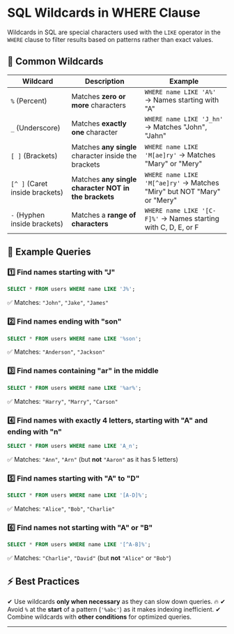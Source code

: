 # SQL Wildcards in WHERE Clause

Wildcards in SQL are special characters used with the `LIKE` operator in the `WHERE` clause to filter results based on patterns rather than exact values.

## 📌 Common Wildcards

| Wildcard | Description | Example |
|----------|-------------|---------|
| `%` (Percent) | Matches **zero or more** characters | `WHERE name LIKE 'A%'` → Names starting with "A" |
| `_` (Underscore) | Matches **exactly one** character | `WHERE name LIKE 'J_hn'` → Matches "John", "Jahn" |
| `[ ]` (Brackets) | Matches **any single** character inside the brackets | `WHERE name LIKE 'M[ae]ry'` → Matches "Mary" or "Mery" |
| `[^ ]` (Caret inside brackets) | Matches **any single character NOT in the brackets** | `WHERE name LIKE 'M[^ae]ry'` → Matches "Miry" but NOT "Mary" or "Mery" |
| `-` (Hyphen inside brackets) | Matches a **range of characters** | `WHERE name LIKE '[C-F]%'` → Names starting with C, D, E, or F |

## 🚀 Example Queries

### 1️⃣ Find names starting with "J"
```sql
SELECT * FROM users WHERE name LIKE 'J%';
```
✅ Matches: `"John"`, `"Jake"`, `"James"`

### 2️⃣ Find names ending with "son"
```sql
SELECT * FROM users WHERE name LIKE '%son';
```
✅ Matches: `"Anderson"`, `"Jackson"`

### 3️⃣ Find names containing "ar" in the middle
```sql
SELECT * FROM users WHERE name LIKE '%ar%';
```
✅ Matches: `"Harry"`, `"Marry"`, `"Carson"`

### 4️⃣ Find names with exactly 4 letters, starting with "A" and ending with "n"
```sql
SELECT * FROM users WHERE name LIKE 'A_n';
```
✅ Matches: `"Ann"`, `"Arn"` (but **not** `"Aaron"` as it has 5 letters)

### 5️⃣ Find names starting with "A" to "D"
```sql
SELECT * FROM users WHERE name LIKE '[A-D]%';
```
✅ Matches: `"Alice"`, `"Bob"`, `"Charlie"`

### 6️⃣ Find names **not** starting with "A" or "B"
```sql
SELECT * FROM users WHERE name LIKE '[^A-B]%';
```
✅ Matches: `"Charlie"`, `"David"` (but **not** `"Alice"` or `"Bob"`)

## ⚡ Best Practices
✔ Use wildcards **only when necessary** as they can slow down queries. 🔥
✔ Avoid `%` at the **start** of a pattern (`'%abc'`) as it makes indexing inefficient.
✔ Combine wildcards with **other conditions** for optimized queries.

---

